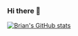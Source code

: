 ### Hi there 👋

<!--
**bbawuah/bbawuah** is a ✨ _special_ ✨ repository because its `README.md` (this file) appears on your GitHub profile.

Here are some ideas to get you started:

- 🔭 I’m currently working on ...
- 🌱 I’m currently learning ...
- 👯 I’m looking to collaborate on ...
- 🤔 I’m looking for help with ...
- 💬 Ask me about ...
- 📫 How to reach me: ...
- 😄 Pronouns: ...
- ⚡ Fun fact: ...
-->

[![Brian's GitHub stats](https://github-readme-stats.vercel.app/api?username=bbawuah)](https://github.com/anuraghazra/github-readme-stats)

